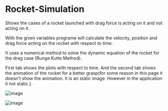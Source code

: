 # Rocket-Simulation
Shows the cases of a rocket launched with drag force is acting on it and not acting on it.

With the given variables programe will calculate the velocity, position and drag force acting on the rocket with respect to time.

It uses a numerical method to solve the dynamic equation of the rocket for the drag case (Runge Kutte Method).

First tab shows the plots with respect to time. And the second tab shows the animation of the rocket for a better grasp(for some reason in this page it doesn't show the animation. It is an static image. However in the application it not static.).

![image](https://github.com/user-attachments/assets/97132c20-bdfe-48c5-aea1-440dd29fee19)

![image](https://github.com/user-attachments/assets/2eb3bd33-f7c3-4826-992b-411b51fb93bb)


